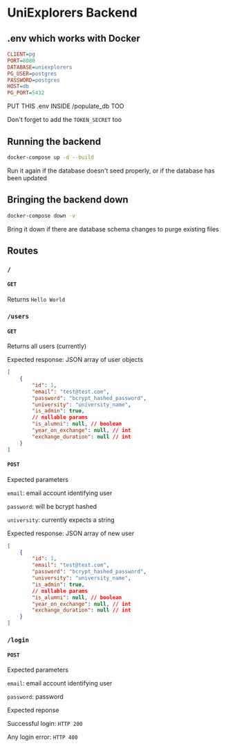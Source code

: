 # UniExplorers Backend

## .env which works with Docker
```ini
CLIENT=pg
PORT=8080
DATABASE=uniexplorers
PG_USER=postgres
PASSWORD=postgres
HOST=db
PG_PORT=5432
```

PUT THIS .env INSIDE /populate_db TOO

Don't forget to add the `TOKEN_SECRET` too

## Running the backend
```bash
docker-compose up -d --build
```

Run it again if the database doesn't seed properly, or if the database has been updated


## Bringing the backend down
```bash
docker-compose down -v
```

Bring it down if there are database schema changes to purge existing files

## Routes

### `/`
#### `GET`
Returns `Hello World`

### `/users`
#### `GET`
Returns all users (currently)

Expected response: JSON array of user objects

```json
[
    {
        "id": 1,
        "email": "test@test.com",
        "password": "bcrypt_hashed_password",
        "university": "university_name",
        "is_admin": true,
        // nullable params
        "is_alumni": null, // boolean
        "year_on_exchange": null, // int
        "exchange_duration": null // int
    }
]
```
#### `POST`
Expected parameters

`email`: email account identifying user

`password`: will be bcrypt hashed

`university`: currently expects a string

Expected response: JSON array of new user

```json
[
    {
        "id": 1,
        "email": "test@test.com",
        "password": "bcrypt_hashed_password",
        "university": "university_name",
        "is_admin": true,
        // nullable params
        "is_alumni": null, // boolean
        "year_on_exchange": null, // int
        "exchange_duration": null // int
    }
]
```

### `/login`

#### `POST`
Expected parameters

`email`: email account identifying user

`password`: password

Expected reponse

Successful login: `HTTP 200`

Any login error: `HTTP 400`
